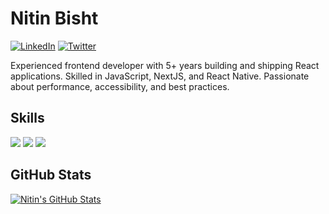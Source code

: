 # Nitin Bisht

[![LinkedIn](https://img.shields.io/badge/LinkedIn-0077B5?style=for-the-badge&logo=linkedin&logoColor=white)](https://www.linkedin.com/in/ntnbst)
[![Twitter](https://img.shields.io/badge/Twitter-1DA1F2?style=for-the-badge&logo=twitter&logoColor=white)](https://twitter.com/ntnbst)

Experienced frontend developer with 5+ years building and shipping React applications. Skilled in JavaScript, NextJS, and React Native. Passionate about performance, accessibility, and best practices.

## Skills

![](https://img.shields.io/badge/Code-React-informational?style=flat&logo=react&color=61DAFB)
![](https://img.shields.io/badge/Code-JavaScript-informational?style=flat&logo=JavaScript&color=F7DF1E)
![](https://img.shields.io/badge/Code-NodeJS-informational?style=flat&logo=Node.js&color=339933)

## GitHub Stats

[![Nitin's GitHub Stats](https://github-readme-stats.vercel.app/api?username=ntnbst&count_private=true&show_icons=true&theme=radical)](https://github.com/ntnbst)
